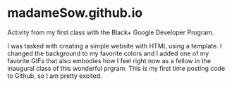 # madameSow.github.io
Activity from my first class with the Black+ Google Developer Program.

I was tasked with creating a simple website with HTML using a template. I changed the background to my favorite colors
and I added one of my favorite GIFs that also embodies how I feel right now as a fellow in the inaugural class of this
wonderful prgram. This is my first time posting code to Github, so I am pretty excited.

